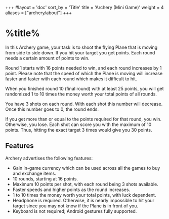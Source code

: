 +++
#layout = 'doc'
sort_by = 'Title'
title = 'Archery (Mini Game)'
weight = 4
aliases = ["archery/about"]
+++
# %title%
In this Archery game, your task is to shoot the flying Plane that is moving from side to side down. If you hit your target you get points. Each round needs a certain amount of points to win.

Round 1 starts with 16 points needed to win, and each round increases by 1 point. Please note that the speed of which the Plane is moving will increase faster and faster with each round which makes it difficult to hit.

When you finished round 10 (final round) with at least 25 points, you will get randomized 1 to 10 times the money worth your total points of all rounds.

You have 3 shots on each round. With each shot this number will decrease. Once this number goes to 0, the round ends.

If you get more than or equal to the points required for that round, you win. Otherwise, you lose. Each shot can score you with the maximum of 10 points. Thus, hitting the exact target 3 times would give you 30 points.

## Features
Archery advertises the following features:
- Gain in-game currency which can be used across all the games to buy and exchange items.
- 10 rounds, starting at 16 points.
- Maximum 10 points per shot, with each round being 3 shots available.
- Faster speeds and higher points as the round increases.
- 1 to 10 times the money worth your total points, with luck dependent.
- Headphone is required. Otherwise, it is nearly impossible to hit your target since you may not know if the Plane is in front of you.
- Keyboard is not required; Android gestures fully supported.
